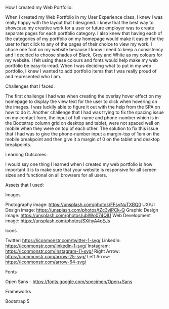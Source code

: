 How I created my Web Portfolio:

When I created my Web Portfolio in my User Experience class, I knew I was really happy with the layout that I designed. I knew that the best way to showcase my creative work for a user or future employer was to create separate pages for each portfolio category. I also knew that having each of the categories of my portfolio on my homepage would make it easier for the user to fast click to any of the pages of their choice to view my work. I chose one font on my website because I know I need to keep a consistency and I decided to choose shades of Black, Grey and White as my colours for my website. I felt using these colours and fonts would help make my web portfolio be easy-to-read. When I was deciding what to put in my web portfolio, I knew I wanted to add portfolio items that I was really proud of and represented who I am.  

Challenges that I faced:

The first challenge I had was when creating the overlay hover effect on my homepage to display the view text for the user to click when hovering on the images. I was luckily able to figure it out with the help from the SPA on how to do it. Another challenge that I had was trying to fix the spacing issue on my contact form, the input of full-name and phone-number which is in the Bootstrap column grid on desktop and tablet, were not spaced well on mobile when they were on top of each other. The solution to fix this issue that I had was to give the phone-number input a margin-top of 1em on the mobile breakpoint and then give it a margin of 0 on the tablet and desktop breakpoints. 

Learning Outcomes: 

I would say one thing I learned when I created my web portfolio is how important it is to make sure that your website is responsive for all screen sizes and functional on all browsers for all users. 

Assets that I used:

Images 

Photography image: https://unsplash.com/photos/FFsyNuTXBQ0 
UX/UI Design image: https://unsplash.com/photos/tZc3vjPCk-Q
Graphic Design image: https://unsplash.com/photos/ubIWo074QlU
Web Development image: https://unsplash.com/photos/SXihyA4oEJs

Icons

Twitter: https://iconmonstr.com/twitter-1-svg/
LinkedIn: https://iconmonstr.com/linkedin-1-svg/
Instagram: https://iconmonstr.com/instagram-11-svg/
Right Arrow: https://iconmonstr.com/arrow-25-svg/
Left Arrow: https://iconmonstr.com/arrow-64-svg/

Fonts

Open Sans - https://fonts.google.com/specimen/Open+Sans

Frameworks

Bootstrap 5 